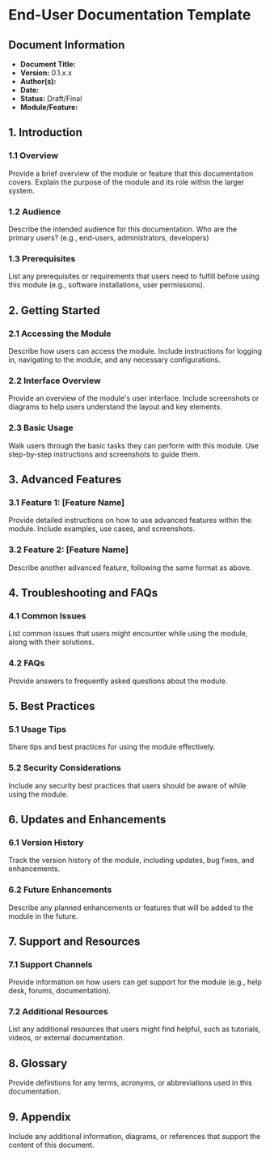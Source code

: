 
# End-User Documentation Template

## Document Information
- **Document Title:** 
- **Version:** 0.1.x.x
- **Author(s):** 
- **Date:** 
- **Status:** Draft/Final
- **Module/Feature:** 

## 1. Introduction
### 1.1 Overview
Provide a brief overview of the module or feature that this documentation covers. Explain the purpose of the module and its role within the larger system.

### 1.2 Audience
Describe the intended audience for this documentation. Who are the primary users? (e.g., end-users, administrators, developers)

### 1.3 Prerequisites
List any prerequisites or requirements that users need to fulfill before using this module (e.g., software installations, user permissions).

## 2. Getting Started
### 2.1 Accessing the Module
Describe how users can access the module. Include instructions for logging in, navigating to the module, and any necessary configurations.

### 2.2 Interface Overview
Provide an overview of the module's user interface. Include screenshots or diagrams to help users understand the layout and key elements.

### 2.3 Basic Usage
Walk users through the basic tasks they can perform with this module. Use step-by-step instructions and screenshots to guide them.

## 3. Advanced Features
### 3.1 Feature 1: [Feature Name]
Provide detailed instructions on how to use advanced features within the module. Include examples, use cases, and screenshots.

### 3.2 Feature 2: [Feature Name]
Describe another advanced feature, following the same format as above.

## 4. Troubleshooting and FAQs
### 4.1 Common Issues
List common issues that users might encounter while using the module, along with their solutions.

### 4.2 FAQs
Provide answers to frequently asked questions about the module.

## 5. Best Practices
### 5.1 Usage Tips
Share tips and best practices for using the module effectively.

### 5.2 Security Considerations
Include any security best practices that users should be aware of while using the module.

## 6. Updates and Enhancements
### 6.1 Version History
Track the version history of the module, including updates, bug fixes, and enhancements.

### 6.2 Future Enhancements
Describe any planned enhancements or features that will be added to the module in the future.

## 7. Support and Resources
### 7.1 Support Channels
Provide information on how users can get support for the module (e.g., help desk, forums, documentation).

### 7.2 Additional Resources
List any additional resources that users might find helpful, such as tutorials, videos, or external documentation.

## 8. Glossary
Provide definitions for any terms, acronyms, or abbreviations used in this documentation.

## 9. Appendix
Include any additional information, diagrams, or references that support the content of this document.
